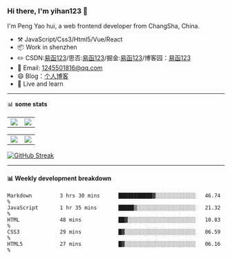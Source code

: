 ### Hi there, I'm yihan123 👋

<!--
**yihan12/yihan12** is a ✨ _special_ ✨ repository because its `README.md` (this file) appears on your GitHub profile.

Here are some ideas to get you started:

- 🔭 I’m currently working on ...
- 🌱 I’m currently learning ...
- 👯 I’m looking to collaborate on ...
- 🤔 I’m looking for help with ...
- 💬 Ask me about ...
- 📫 How to reach me: ...
- 😄 Pronouns: ...
- ⚡ Fun fact: ...
-->



I'm Peng Yao hui, a web frontend developer from ChangSha, China.

-   :hammer_and_pick: JavaScript/Css3/Html5/Vue/React
-   :package: Work in shenzhen
-   :pencil2: CSDN:[易函123](https://blog.csdn.net/qq_43485006)/思否:[易函123](https://segmentfault.com/u/yihan123)/掘金:[易函123](https://juejin.cn/user/3016715638158381)/博客园：[易函123](https://www.cnblogs.com/yihan123/)
-   :key: Email: 1245501816@qq.com  
-   😄 Blog：[个人博客](https://yihan12.github.io/)
-   :seedling: Live and learn

---


📊 **some stats**



<table>
  <tbody>
    <tr>
      <td>
          <img align="center" src="https://github-readme-stats.vercel.app/api?username=yihan12&show_icons=true" />
      </td>
       <td>
          <img align="center" src="https://github-readme-stats.vercel.app/api/top-langs/?username=yihan12" />
      </td>
    </tr>
    
  </tbody>
</table>


<table>
  <tbody>
    <tr>
      <td>
          <img src="https://stats.justsong.cn/api/csdn?id=qq_43485006">
      </td>
       <td>
          <img align="center" src="https://stats.justsong.cn/api/juejin?id=3016715638158381" />
      </td>
    </tr>
    
  </tbody>
</table>



[![GitHub Streak](https://streak-stats.demolab.com/?user=yihan12)](https://git.io/streak-stats)

---

#### :bar_chart: Weekly development breakdown

<!--START_SECTION:waka-->
```text
Markdown         3 hrs 30 mins      ███████████▓░░░░░░░░░░░░░   46.74 % 
JavaScript       1 hr 35 mins       █████▒░░░░░░░░░░░░░░░░░░░   21.32 % 
HTML             48 mins            ██▓░░░░░░░░░░░░░░░░░░░░░░   10.83 % 
CSS3             29 mins            █▓░░░░░░░░░░░░░░░░░░░░░░░   06.59 % 
HTML5            27 mins            █▓░░░░░░░░░░░░░░░░░░░░░░░   06.16 % 
```
<!--END_SECTION:waka-->

